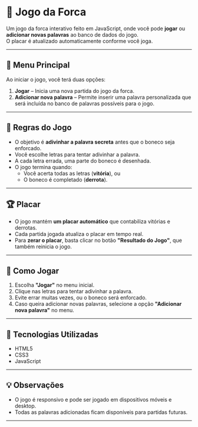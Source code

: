 # 🎯 Jogo da Forca

Um jogo da forca interativo feito em JavaScript, onde você pode **jogar** ou **adicionar novas palavras** ao banco de dados do jogo.  
O placar é atualizado automaticamente conforme você joga.

---

## 📌 Menu Principal
Ao iniciar o jogo, você terá duas opções:

1. **Jogar** – Inicia uma nova partida do jogo da forca.  
2. **Adicionar nova palavra** – Permite inserir uma palavra personalizada que será incluída no banco de palavras possíveis para o jogo.

---

## 📜 Regras do Jogo
- O objetivo é **adivinhar a palavra secreta** antes que o boneco seja enforcado.
- Você escolhe letras para tentar adivinhar a palavra.
- A cada letra errada, uma parte do boneco é desenhada.
- O jogo termina quando:
  - Você acerta todas as letras (**vitória**), ou
  - O boneco é completado (**derrota**).

---

## 🏆 Placar
- O jogo mantém **um placar automático** que contabiliza vitórias e derrotas.
- Cada partida jogada atualiza o placar em tempo real.
- Para **zerar o placar**, basta clicar no botão **"Resultado do Jogo"**, que também reinicia o jogo.

---

## 🚀 Como Jogar
1. Escolha **"Jogar"** no menu inicial.
2. Clique nas letras para tentar adivinhar a palavra.
3. Evite errar muitas vezes, ou o boneco será enforcado.
4. Caso queira adicionar novas palavras, selecione a opção **"Adicionar nova palavra"** no menu.

---

## 📂 Tecnologias Utilizadas
- HTML5
- CSS3
- JavaScript

---

## 💡 Observações
- O jogo é responsivo e pode ser jogado em dispositivos móveis e desktop.
- Todas as palavras adicionadas ficam disponíveis para partidas futuras.

---
